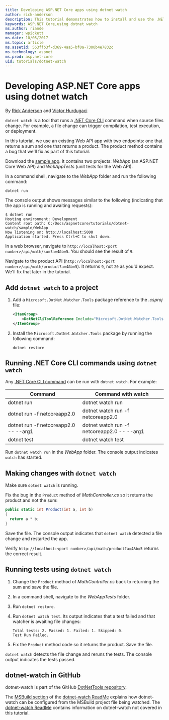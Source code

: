 ```yaml
---
title: Developing ASP.NET Core apps using dotnet watch
author: rick-anderson
description: This tutorial demonstrates how to install and use the .NET Core CLI's file watcher (dotnet watch) tool in an ASP.NET Core application.
keywords: ASP.NET Core,using dotnet watch
ms.author: riande
manager: wpickett
ms.date: 10/05/2017
ms.topic: article
ms.assetid: 563ffb3f-d369-4aa5-bf0a-7300b4e7832c
ms.technology: aspnet
ms.prod: asp.net-core
uid: tutorials/dotnet-watch
---
```

# Developing ASP.NET Core apps using dotnet watch

By [Rick Anderson](https://twitter.com/RickAndMSFT) and [Victor Hurdugaci](https://twitter.com/victorhurdugaci)

`dotnet watch` is a tool that runs a [.NET Core CLI](/dotnet/core/tools) command when source files change. For example, a file change can trigger compilation, test execution, or deployment.

In this tutorial, we use an existing Web API app with two endpoints: one that returns a sum and one that returns a product. The product method contains a bug that we'll fix as part of this tutorial.

Download the [sample app](https://github.com/aspnet/Docs/tree/master/aspnetcore/tutorials/dotnet-watch/sample). It contains two projects: *WebApp* (an ASP.NET Core Web API) and *WebAppTests* (unit tests for the Web API).

In a command shell, navigate to the *WebApp* folder and run the following command:

```console
dotnet run
```

The console output shows messages similar to the following (indicating that the app is running and awaiting requests):

```console
$ dotnet run
Hosting environment: Development
Content root path: C:/Docs/aspnetcore/tutorials/dotnet-watch/sample/WebApp
Now listening on: http://localhost:5000
Application started. Press Ctrl+C to shut down.
```

In a web browser, navigate to `http://localhost:<port number>/api/math/sum?a=4&b=5`. You should see the result of `9`.

Navigate to the product API (`http://localhost:<port number>/api/math/product?a=4&b=5`). It returns `9`, not `20` as you'd expect. We'll fix that later in the tutorial.

## Add `dotnet watch` to a project

1. Add a `Microsoft.DotNet.Watcher.Tools` package reference to the *.csproj* file:

    ```xml
    <ItemGroup>
        <DotNetCliToolReference Include="Microsoft.DotNet.Watcher.Tools" Version="2.0.0" />
    </ItemGroup> 
    ```

1. Install the `Microsoft.DotNet.Watcher.Tools` package by running the following command:
    
    ```console
    dotnet restore
    ```

## Running .NET Core CLI commands using `dotnet watch`

Any [.NET Core CLI command](/dotnet/core/tools#cli-commands) can be run with `dotnet watch`. For example:

| Command | Command with watch |
| ---- | ----- |
| dotnet run | dotnet watch run |
| dotnet run -f netcoreapp2.0 | dotnet watch run -f netcoreapp2.0 |
| dotnet run -f netcoreapp2.0 -- --arg1 | dotnet watch run -f netcoreapp2.0 -- --arg1 |
| dotnet test | dotnet watch test |

Run `dotnet watch run` in the *WebApp* folder. The console output indicates `watch` has started.

## Making changes with `dotnet watch`

Make sure `dotnet watch` is running.

Fix the bug in the `Product` method of *MathController.cs* so it returns the product and not the sum:

```csharp
public static int Product(int a, int b)
{
  return a * b;
} 
```

Save the file. The console output indicates that `dotnet watch` detected a file change and restarted the app.

Verify `http://localhost:<port number>/api/math/product?a=4&b=5` returns the correct result.

## Running tests using `dotnet watch`

1. Change the `Product` method of *MathController.cs* back to returning the sum and save the file.
1. In a command shell, navigate to the *WebAppTests* folder.
1. Run `dotnet restore`.
1. Run `dotnet watch test`. Its output indicates that a test failed and that watcher is awaiting file changes:

     ```console
     Total tests: 2. Passed: 1. Failed: 1. Skipped: 0.
     Test Run Failed.
     ```

1. Fix the `Product` method code so it returns the product. Save the file.

`dotnet watch` detects the file change and reruns the tests. The console output indicates the tests passed.

## dotnet-watch in GitHub

dotnet-watch is part of the GitHub [DotNetTools repository](https://github.com/aspnet/DotNetTools/tree/dev/src/dotnet-watch).

The [MSBuild section](https://github.com/aspnet/DotNetTools/tree/dev/src/dotnet-watch#msbuild) of the [dotnet-watch ReadMe](https://github.com/aspnet/DotNetTools/blob/dev/src/dotnet-watch/README.md) explains how dotnet-watch can be configured from the MSBuild project file being watched. The [dotnet-watch ReadMe](https://github.com/aspnet/DotNetTools/blob/dev/src/dotnet-watch/README.md) contains information on dotnet-watch not covered in this tutorial.
